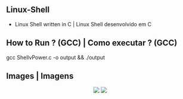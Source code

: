 ## Linux-Shell
  - Linux Shell written in C | Linux Shell desenvolvido em C

## How to Run ? (GCC) | Como executar ? (GCC)
gcc ShellvPower.c -o output && ./output

## Images | Imagens
<div>
  <p align=center>
   <img src=https://user-images.githubusercontent.com/88407564/145655396-12ae964e-ff91-46f8-b56e-d7a90f2d678c.png>
   <img src=https://user-images.githubusercontent.com/88407564/145655390-a8db0869-1503-43bc-8ddf-dcc6bc431762.png>
  </p>
</div>

